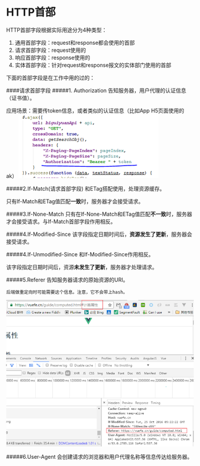 # HTTP首部
HTTP首部字段根据实际用途分为4种类型：

1. 通用首部字段：request和response都会使用的首部
2. 请求首部字段：request使用的
3. 响应首部字段：response使用的
4. 实体首部字段：针对request和response报文的实体部门使用的首部

下面的首部字段是在工作中用的过的：

####请求首部字段
#####1. Authorization 
告知服务器，用户代理的认证信息（证书值）。

应用场景：需要传token信息，或者类似的认证信息（比如App H5页面使用的ak）
![](http-header-authorization.png)

#####2.If-Match(请求首部字段)
和ETag搭配使用，处理资源缓存。

只有If-Match和ETag值匹配**一致**时，服务器才会接受请求。

#####3.If-None-Match
只有在If-None-Match和ETag值匹配**不一致**时，服务器才会接受请求。与If-Match首部字段作用相反。

#####4.If-Modified-Since
该字段指定日期时间后，**资源发生了更新**，服务器会接受请求。

#####4.If-Unmodified-Since
和If-Modified-Since作用相反。

该字段指定日期时间后，资源**未发生了更新**，服务器才处理请求。

#####5.Referer
告知服务器请求的原始资源的URI。

    后端做重定向时可能需要这个信息。注意，它不会带上hash。
    
![](http-header-referer.png)

#####6.User-Agent
会创建请求的浏览器和用户代理名称等信息传达给服务器。



